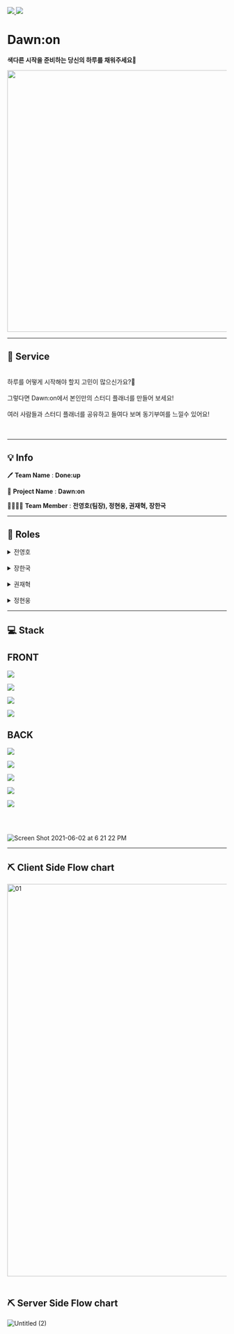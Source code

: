 <a href="https://dawn-on.club">![](https://img.shields.io/badge/PROJECT-Dawn:on-8085f1?style=for-the-badge) </a>
![](https://img.shields.io/badge/Team-Done:up-blue?style=for-the-badge)
# Dawn:on
**색다른 시작을 준비하는 당신의 하루를 채워주세요🌈**

<img src="https://user-images.githubusercontent.com/75114956/120474763-8ddd1180-c3e3-11eb-8a2f-c5f3b96fb2e9.jpg?raw=true"  width="900" height="600">


*************

## 🔎 Service

<br />
하루를 어떻게 시작해야 할지 고민이 많으신가요?🤔<br />
<br />
그렇다면 Dawn:on에서 본인만의 스터디 플래너를 만들어 보세요!<br />
<br />
여러 사람들과 스터디 플래너를 공유하고 들여다 보며 동기부여를 느낄수 있어요! <br />
<br />
<br />

*************

## 💡 Info


🖊  **Team Name** : **Done:up**<br />

📙 **Project Name** : **Dawn:on**<br />

👨‍👨‍👧‍👧  **Team Member** : **전영호(팀장), 정현웅, 권재혁, 장한국** <br />


******

## 📌 Roles

<details>
<summary>전영호</summary>

<ul>
   <br />
<a href=https://github.com/Hprogram target="_blank"><img src=https://img.shields.io/badge/github-Youngho--jeon-f7d000?style=for-the-badge&logo=GitHub/></a><br />
<img src=https://img.shields.io/badge/position-back--end-black?style=for-the-badge />

- Position: Team Leader, Back-End
- Stack: `Typescript`, `Node.js`, `` ``
- Contributions
    - **Basic**
        - 아이디어 기획
    - **Back-End**
        - 스키마 작성
- 
- 
- 
</details>

<br/>

<details>
<summary>장한국</summary>

<ul>
   <br />
<a href=https://github.com/gookgookJ target="_blank"><img src=https://img.shields.io/badge/github-Hangook--jang-blue?style=for-the-badge&logo=GitHub/></a><br />
<img src=https://img.shields.io/badge/position-back--end-black?style=for-the-badge />

- Position: Team Member, Back-End
- Stack: `Typescript`, `Node.js`, `` ``
- Contributions
    - **Basic**
        - 아이디어 기획 
    - **Back-End**
        - 스키마 작성
- 
- 
- 
</details>

<br/>

<details>
<summary>권재혁</summary>

<ul>
   <br />
<a href=https://github.com/allofhyuk target="_blank"><img src=https://img.shields.io/badge/github-JaeHyuk--gwon-2b3390?style=for-the-badge&logo=GitHub/></a><br />
<img src=https://img.shields.io/badge/position-front--end-blueviolet?style=for-the-badge />

- Position: Team Member, Front-End
- Stack: `Typescript`, ``, `` ``
- Contributions
    - **Basic**
        - 아이디어 기획 
    - **Front-End**
        - 와이어프레임 설계
- 
- 
- 
</details>

<br/>

<details>
<summary>정현웅</summary>

<ul>
   <br />
<a href=https://github.com/Jeong-HW target="_blank"><img src=https://img.shields.io/badge/github-Hyunwoog--Jeong-pink?style=for-the-badge&logo=GitHub/></a><br />
<img src=https://img.shields.io/badge/position-front--end-black?style=for-the-badge />

- Position: Team Member, Front-End
- Stack: `Typescript`, ``, `` ``
- Contributions
    - **Basic**
        - 아이디어 기획 
    - **Front-End**
        - 와이어 프레임 설계
- 
- 
- 
</details>
   
*************
   
## 💻 Stack
## FRONT
![](https://img.shields.io/badge/FRONT--end-Typescript-007ACC?style=for-the-badge&logo=TypeScript)
   
![](https://img.shields.io/badge/FRONT--end-React-61DAFB?style=for-the-badge&logo=React)
   
![](https://img.shields.io/badge/FRONT--end-React--hooks-61DAFB?style=for-the-badge&logo=React)
   
![](https://img.shields.io/badge/FRONT--end-Redux-7b40bd?style=for-the-badge&logo=Redux)
   
## BACK
![](https://img.shields.io/badge/BACK--end-Node.js-7cb700?style=for-the-badge&logo=node.js)
   
![](https://img.shields.io/badge/BACK--end-Nestjs-d7214e?style=for-the-badge&logo=nestjs)
   
![](https://img.shields.io/badge/BACK--end-Mysql-086289?style=for-the-badge&logo=mysql)
   
![](https://img.shields.io/badge/BACK--end-typeorm-f60d01?style=for-the-badge&logo=Typeorm)
   
![](https://img.shields.io/badge/BACK--end-AWS--deploy-f79400?style=for-the-badge&logo=amazon%20aws)
   
 <br/>
 <br/>
   
![Screen Shot 2021-06-02 at 6 21 22 PM](https://user-images.githubusercontent.com/75114956/120455148-75fb9280-c3cf-11eb-9e3e-b054e6e9a41d.png)

 *************
 ## ⛏ Client Side Flow chart
 
<img width="900" height="900" alt="01" src="https://user-images.githubusercontent.com/75114956/118267051-6c7cba00-b4f6-11eb-853e-54884ff15fbb.png">

<br />
<br />
   
 ## ⛏ Server Side Flow chart
   
![Untitled (2)](https://user-images.githubusercontent.com/75114956/120563061-ab8d9380-c442-11eb-8efb-70d228e4eae9.jpg)


